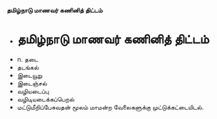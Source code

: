 **தமிழ்நாடு மாணவர் கணினித் திட்டம்**
- # தமிழ்நாடு மாணவர் கணினித் திட்டம்
- n. தடை
- தடங்கல்
- இடையூறு
- இடைஞ்சல்
- வழியடைப்பு
- வழிடியடைக்கப்பெறல்
- மட்டுமீறிப்பேசுவதன் மூலம் மாமன்ற வேலைகளுக்கு முட்டுக்கட்டையிடல்.

